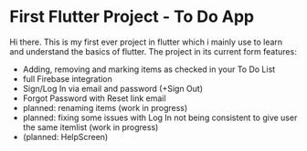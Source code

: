 # First Flutter Project - To Do App


Hi there. This is my first ever project in flutter which i mainly use to learn and understand the basics of flutter. The project in its current form features:

- Adding, removing and marking items as checked in your To Do List
- full Firebase integration
- Sign/Log In via email and password (+Sign Out)
- Forgot Password with Reset link email
- planned: renaming items (work in progress)
- planned: fixing some issues with Log In not being consistent to give user the same itemlist (work in progress)
- (planned: HelpScreen) 